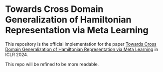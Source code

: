 # Towards Cross Domain Generalization of Hamiltonian Representation via Meta Learning


This repository is the official implementation for the paper [Towards Cross Domain Generalization of Hamiltonian Representation via Meta Learning](https://openreview.net/forum?id=AZGIwqCyYY) in ICLR 2024.

This repo will be refined to be more readable.
